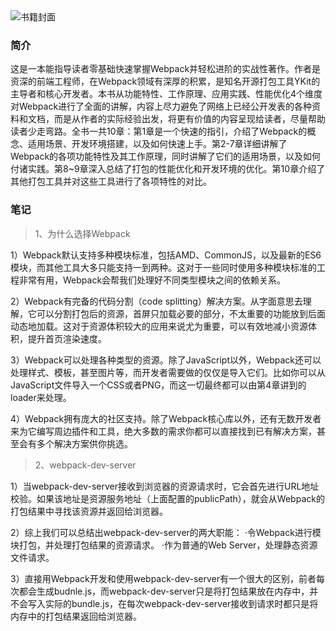 <img src="https://wfqqreader-1252317822.image.myqcloud.com/cover/876/25545876/t6_25545876.jpg" alt="书籍封面" class="wr_bookCover_img">


### 简介

这是一本能指导读者零基础快速掌握Webpack并轻松进阶的实战性著作。作者是资深的前端工程师，在Webpack领域有深厚的积累，是知名开源打包工具YKit的主导者和核心开发者。本书从功能特性、工作原理、应用实践、性能优化4个维度对Webpack进行了全面的讲解，内容上尽力避免了网络上已经公开发表的各种资料和文档，而是从作者的实际经验出发，将更有价值的内容呈现给读者，尽量帮助读者少走弯路。全书一共10章：第1章是一个快速的指引，介绍了Webpack的概念、适用场景、开发环境搭建，以及如何快速上手。第2-7章详细讲解了Webpack的各项功能特性及其工作原理，同时讲解了它们的适用场景，以及如何付诸实践。第8~9章深入总结了打包的性能优化和开发环境的优化。第10章介绍了其他打包工具并对这些工具进行了各项特性的对比。


### 笔记

> 1、为什么选择Webpack

1）Webpack默认支持多种模块标准，包括AMD、CommonJS，以及最新的ES6模块，而其他工具大多只能支持一到两种。这对于一些同时使用多种模块标准的工程非常有用，Webpack会帮我们处理好不同类型模块之间的依赖关系。

2）Webpack有完备的代码分割（code splitting）解决方案。从字面意思去理解，它可以分割打包后的资源，首屏只加载必要的部分，不太重要的功能放到后面动态地加载。这对于资源体积较大的应用来说尤为重要，可以有效地减小资源体积，提升首页渲染速度。 

3）Webpack可以处理各种类型的资源。除了JavaScript以外，Webpack还可以处理样式、模板，甚至图片等，而开发者需要做的仅仅是导入它们。比如你可以从JavaScript文件导入一个CSS或者PNG，而这一切最终都可以由第4章讲到的loader来处理。 

4）Webpack拥有庞大的社区支持。除了Webpack核心库以外，还有无数开发者来为它编写周边插件和工具，绝大多数的需求你都可以直接找到已有解决方案，甚至会有多个解决方案供你挑选。

> 2、webpack-dev-server

1）当webpack-dev-server接收到浏览器的资源请求时，它会首先进行URL地址校验。如果该地址是资源服务地址（上面配置的publicPath），就会从Webpack的打包结果中寻找该资源并返回给浏览器。

2）综上我们可以总结出webpack-dev-server的两大职能： ·令Webpack进行模块打包，并处理打包结果的资源请求。 ·作为普通的Web Server，处理静态资源文件请求。

3）直接用Webpack开发和使用webpack-dev-server有一个很大的区别，前者每次都会生成budnle.js，而webpack-dev-server只是将打包结果放在内存中，并不会写入实际的bundle.js，在每次webpack-dev-server接收到请求时都只是将内存中的打包结果返回给浏览器。



 

 


